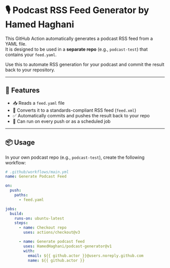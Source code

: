 # 🎙️ Podcast RSS Feed Generator by Hamed Haghani 

This GitHub Action automatically generates a podcast RSS feed from a YAML file.  
It is designed to be used in a **separate repo** (e.g., `podcast-test`) that contains your `feed.yaml`.

Use this to automate RSS generation for your podcast and commit the result back to your repository.

---

## 🚀 Features 

- 📥 Reads a `feed.yaml` file
- 📄 Converts it to a standards-compliant RSS feed (`feed.xml`)
- ✅ Automatically commits and pushes the result back to your repo
- 🔄 Can run on every push or as a scheduled job

---

## 📦 Usage

In your own podcast repo (e.g., `podcast-test`), create the following workflow:

```yaml
# .github/workflows/main.yml
name: Generate Podcast Feed

on:
  push:
    paths:
      - feed.yaml

jobs:
  build:
    runs-on: ubuntu-latest
    steps:
      - name: Checkout repo
        uses: actions/checkout@v3

      - name: Generate podcast feed
        uses: HamedHaghani/podcast-generator@v1
        with:
          email: ${{ github.actor }}@users.noreply.github.com
          name: ${{ github.actor }}
